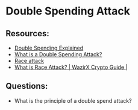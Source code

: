 # Double Spending Attack

## Resources:

* [Double Spending Explained](https://academy.binance.com/en/articles/double-spending-explained)
* [What is a Double Spending Attack?](https://www.youtube.com/watch?v=MXb1BVGGeX8)
* [Race attack](https://www.bitget.com/glossary/race-attack)
* [What is Race Attack? | WazirX Crypto Guide |](https://www.youtube.com/watch?v=hqisfMM20b0)

## Questions:

* What is the principle of a double spend attack?